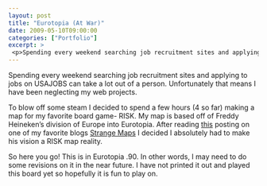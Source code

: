 ```yaml
---
layout: post
title: "Eurotopia (At War)"
date: 2009-05-10T09:00:00
categories: ["Portfolio"]
excerpt: >
 <p>Spending every weekend searching job recruitment sites and applying to jobs on USAJOBS can take a lot out of a person. Unfortunately that means I have been neglecting my web projects.</p>
---
```

<p>Spending every weekend searching job recruitment sites and applying to jobs on USAJOBS can take a lot out of a person. Unfortunately that means I have been neglecting my web projects.</p>
<p>To blow off some steam I decided to spend a few hours (4 so far) making a map for my favorite board game- RISK. My map is based off of Freddy Heineken’s division of Europe into Eurotopia. After reading <a href='http://strangemaps.wordpress.com/2009/05/26/386-my-kingdom-for-a-beer-heinekens-eurotopia/'>this</a> posting on one of my favorite blogs <a href='http://strangemaps.wordpress.com/'>Strange Maps</a> I decided I absolutely had to make his vision a RISK map reality.</p>
<p>So here you go! This is in Eurotopia .90. In other words, I may need to do some revisions on it in the near future. I have not printed it out and played this board yet so hopefully it is fun to play on.</p>


